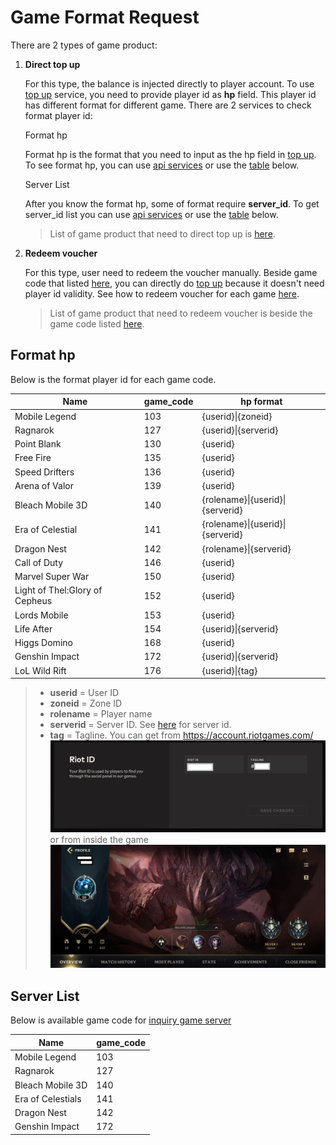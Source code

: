 # Game Format Request

There are 2 types of game product:
 1. **Direct top up**

    For this type, the balance is injected directly to player account. To use [top up](./core/v2/transaction/top-up.md) service, you need to provide player id as **hp** field. This player id has different format for different game.
    There are 2 services to check format player id:

      Format hp

      Format hp is the format that you need to input as the hp field in [top up](./core/v2/transaction/top-up.md). 
      To see format hp, you can use [api services](./core/v2/inquiry/game/game-format-hp.md) or use the [table](#format-hp) below.

      Server List 

      After you know the format hp, some of format require **server_id**. To get server_id list you can use [api services](./core/v2/inquiry/game/game-server.md) or use the [table](#server-list) below.

      <!-- theme: info -->
      > List of game product that need to direct top up is [here](#format-hp).

 2. **Redeem voucher**

    For this type, user need to redeem the voucher manually. Beside game code that listed [here](#format-hp), you can directly do [top up](./core/v2/transaction/top-up.md) because it doesn't need player id validity. See how to redeem voucher for each game [here](https://help.iak.id/category/syarat-dan-ketentuan/panduan-redeem-voucher-game).

    <!-- theme: info -->
    > List of game product that need to redeem voucher is beside the game code listed [here](#format-hp).

## Format hp
Below is the format player id for each game code.

Name | **game_code** | **hp** format
---------|----------|---------
 Mobile Legend | 103 | {userid}\|{zoneid}
 Ragnarok | 127 | {userid}\|{serverid}
 Point Blank | 130 | {userid}
 Free Fire | 135 | {userid}
 Speed Drifters | 136 | {userid}
 Arena of Valor | 139 | {userid}
 Bleach Mobile 3D | 140 | {rolename}\|{userid}\|{serverid}
 Era of Celestial | 141 | {rolename}\|{userid}\|{serverid}
 Dragon Nest | 142 | {rolename}\|{serverid}
 Call of Duty | 146 | {userid}
 Marvel Super War | 150 | {userid}
 Light of Thel:Glory of Cepheus | 152 | {userid}
 Lords Mobile | 153 | {userid}
 Life After | 154 | {userid}\|{serverid}
 Higgs Domino | 168 | {userid}
 Genshin Impact | 172 | {userid}\|{serverid}
 LoL Wild Rift | 176 | {userid}\|{tag}
 
 <!-- theme: info -->

> - **userid** = User ID 
> - **zoneid** = Zone ID
> - **rolename** = Player name
> - **serverid** = Server ID. See [here](#inquiry-game-server) for server id.
> - **tag** = Tagline. You can get from https://account.riotgames.com/ 
>   ![Lolwr-tag](../../assets/images/games/lolwr-tag.jpg)
>   or from inside the game 
>   ![Lolwr-game](../../assets/images/games/lolwr-game.jpg)

## Server List

Below is available game code for [inquiry game server](./core/v2/inquiry/game-server.md)

Name | **game_code**
---------|----------
 Mobile Legend | 103
 Ragnarok | 127
 Bleach Mobile 3D | 140
 Era of Celestials | 141
 Dragon Nest | 142
 Genshin Impact | 172
